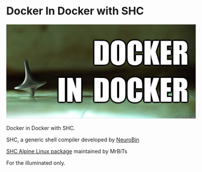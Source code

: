 Docker In Docker with SHC
=========================

![Inception's Spinning Top](spintop.jpg)

Docker in Docker with SHC.

SHC, a generic shell compiler developed by [NeuroBin](https://neurobin.org/projects/softwares/unix/shc/)

[SHC Alpine Linux package](https://pkgs.alpinelinux.org/packages?name=shc&branch=edge) maintained by MrBiTs 

For the illuminated only.
